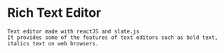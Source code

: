 # Rich Text Editor
    Text editor made with reactJS and slate.js
    It provides some of the features of text editors such as bold text, italics text on web browsers.